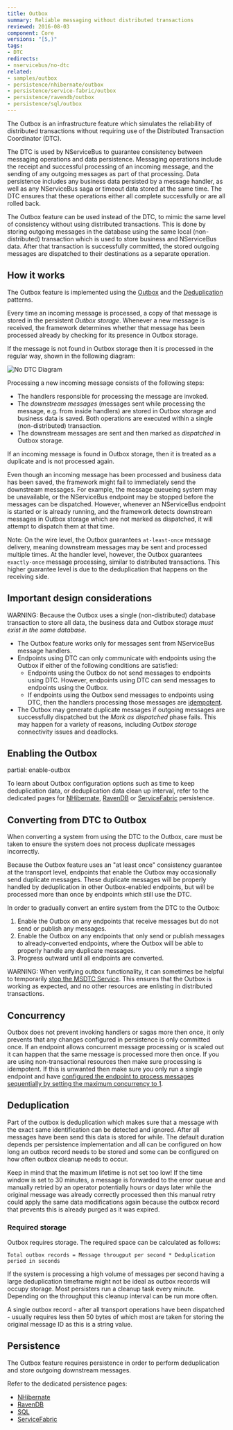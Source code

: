```yaml
---
title: Outbox
summary: Reliable messaging without distributed transactions
reviewed: 2016-08-03
component: Core
versions: "[5,)"
tags:
- DTC
redirects:
- nservicebus/no-dtc
related:
- samples/outbox
- persistence/nhibernate/outbox
- persistence/service-fabric/outbox
- persistence/ravendb/outbox
- persistence/sql/outbox
---
```


The Outbox is an infrastructure feature which simulates the reliability of distributed transactions without requiring use of the Distributed Transaction Coordinator (DTC).

The DTC is used by NServiceBus to guarantee consistency between messaging operations and data persistence. Messaging operations include the receipt and successful processing of an incoming message, and the sending of any outgoing messages as part of that processing. Data persistence includes any business data persisted by a message handler, as well as any NServiceBus saga or timeout data stored at the same time. The DTC ensures that these operations either all complete successfully or are all rolled back.

The Outbox feature can be used instead of the DTC, to mimic the same level of consistency without using distributed transactions. This is done by storing outgoing messages in the database using the same local (non-distributed) transaction which is used to store business and NServiceBus data. After that transaction is successfully committed, the stored outgoing messages are dispatched to their destinations as a separate operation.


## How it works

The Outbox feature is implemented using the [Outbox](http://gistlabs.com/2014/05/the-outbox/) and the [Deduplication](https://en.wikipedia.org/wiki/Data_deduplication#In-line_deduplication) patterns.

Every time an incoming message is processed, a copy of that message is stored in the persistent _Outbox storage_. Whenever a new message is received, the framework determines whether that message has been processed already by checking for its presence in Outbox storage.

If the message is not found in Outbox storage then it is processed in the regular way, shown in the following diagram:

![No DTC Diagram](outbox.svg)

Processing a new incoming message consists of the following steps:

 * The handlers responsible for processing the message are invoked.
 * The _downstream messages_ (messages sent while processing the message, e.g. from inside handlers) are stored in Outbox storage and business data is saved. Both operations are executed within a single (non-distributed) transaction.
 * The downstream messages are sent and then marked as _dispatched_ in Outbox storage.

If an incoming message is found in Outbox storage, then it is treated as a duplicate and is not processed again.

Even though an incoming message has been processed and business data has been saved, the framework might fail to immediately send the downstream messages. For example, the message queueing system may be unavailable, or the NServiceBus endpoint may be stopped before the messages can be dispatched. However, whenever an NServiceBus endpoint is started or is already running, and the framework detects downstream messages in Outbox storage which are not marked as dispatched, it will attempt to dispatch them at that time.

Note: On the wire level, the Outbox guarantees `at-least-once` message delivery, meaning downstream messages may be sent and processed multiple times. At the handler level, however, the Outbox guarantees `exactly-once` message processing, similar to distributed transactions. This higher guarantee level is due to the deduplication that happens on the receiving side.


## Important design considerations

WARNING: Because the Outbox uses a single (non-distributed) database transaction to store all data, the business data and Outbox storage *must exist in the same database*.

 * The Outbox feature works only for messages sent from NServiceBus message handlers.
 * Endpoints using DTC can only communicate with endpoints using the Outbox if either of the following conditions are satisfied:
   * Endpoints using the Outbox do not send messages to endpoints using DTC. However, endpoints using DTC can send messages to endpoints using the Outbox.
   * If endpoints using the Outbox send messages to endpoints using DTC, then the handlers processing those messages are [idempotent](https://en.wikipedia.org/wiki/Idempotence).
 * The Outbox may generate duplicate messages if outgoing messages are successfully dispatched but the _Mark as dispatched_ phase fails. This may happen for a variety of reasons, including _Outbox storage_ connectivity issues and deadlocks.


## Enabling the Outbox

partial: enable-outbox

To learn about Outbox configuration options such as time to keep deduplication data, or deduplication data clean up interval, refer to the dedicated pages for [NHibernate](/persistence/nhibernate/outbox.md), [RavenDB](/persistence/ravendb/outbox.md) or [ServiceFabric](/persistence/service-fabric/outbox.md) persistence.


## Converting from DTC to Outbox

When converting a system from using the DTC to the Outbox, care must be taken to ensure the system does not process duplicate messages incorrectly.

Because the Outbox feature uses an "at least once" consistency guarantee at the transport level, endpoints that enable the Outbox may occasionally send duplicate messages. These duplicate messages will be properly handled by deduplication in other Outbox-enabled endpoints, but will be processed more than once by endpoints which still use the DTC.

In order to gradually convert an entire system from the DTC to the Outbox:

1. Enable the Outbox on any endpoints that receive messages but do not send or publish any messages.
1. Enable the Outbox on any endpoints that only send or publish messages to already-converted endpoints, where the Outbox will be able to properly handle any duplicate messages.
1. Progress outward until all endpoints are converted.

WARNING: When verifying outbox functionality, it can sometimes be helpful to temporarily [stop the MSDTC Service](https://technet.microsoft.com/en-us/library/cc770732.aspx). This ensures that the Outbox is working as expected, and no other resources are enlisting in distributed transactions.

## Concurrency

Outbox does not prevent invoking handlers or sagas more then once, it only prevents that any changes configured in persistence is only committed once. If an endpoint allows concurrent message processing or is scaled out it can happen that the same message is processed more then once. If you are using non-transactional resources then make sure processing is idempotent. If this is unwanted then make sure you only run a single endpoint and have [configured the endpoint to process messages sequentially by setting the maximum concurrency to 1](/nservicebus/operations/tuning.md#tuning-concurrency).

## Deduplication

Part of the outbox is deduplication which makes sure that a message with the exact same identification can be detected and ignored. After all messages have been send this data is stored for while. The default duration depends per persistence implementation and all can be configured on how long an outbox record needs to be stored and some can be configured on how often outbox cleanup needs to occur.

Keep in mind that the maximum lifetime is not set too low! If the time window is set to 30 minutes, a message is forwarded to the error queue and manually retried by an operator potentially hours or days later while the original message was already correctly processed then this manual retry could apply the same data modifications again because the outbox record that prevents this is already purged as it was expired.

### Required storage

Outbox requires storage. The required space can be calculated as follows:

    Total outbox records = Message througput per second * Deduplication period in seconds


If the system is processing a high volume of messages per second having a large deduplication timeframe might not be ideal as outbox records will occupy storage. Most persisters run a cleanup task every minute. Depending on the throughput this cleanup interval can be run more often.

A single outbox record - after all transport operations have been dispatched - usually requires less then 50 bytes of which most are taken for storing the original message ID as this is a string value.

## Persistence

The Outbox feature requires persistence in order to perform deduplication and store outgoing downstream messages.

Refer to the dedicated persistence pages:

- [NHibernate](/persistence/nhibernate/outbox.md)
- [RavenDB](/persistence/ravendb/outbox.md)
- [SQL](/persistence/sql/outbox.md)
- [ServiceFabric](/persistence/service-fabric/outbox.md)
